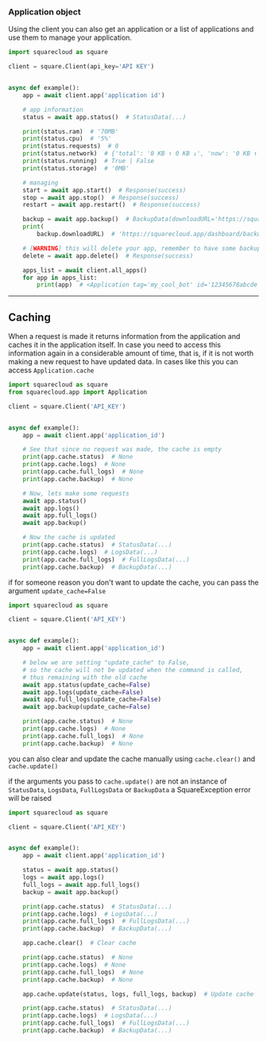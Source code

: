 ### Application object

Using the client you can also get an application or a list of applications and
use them to manage your application.

````python
import squarecloud as square

client = square.Client(api_key='API KEY')


async def example():
    app = await client.app('application id')

    # app information
    status = await app.status()  # StatusData(...)

    print(status.ram)  # '70MB'
    print(status.cpu)  # '5%'
    print(status.requests)  # 0
    print(status.network)  # {'total': '0 KB ↑ 0 KB ↓', 'now': '0 KB ↑ 0 KB ↓'}
    print(status.running)  # True | False
    print(status.storage)  # '0MB'

    # managing
    start = await app.start()  # Response(success)
    stop = await app.stop()  # Response(success)
    restart = await app.restart()  # Response(success)

    backup = await app.backup()  # BackupData(downloadURL='https://squarecloud.app/dashboard/backup/123.zip')
    print(
        backup.downloadURL)  # 'https://squarecloud.app/dashboard/backup/123.zip'

    # [WARNING] this will delete your app, remember to have some backup saved
    delete = await app.delete()  # Response(success)

    apps_list = await client.all_apps()
    for app in apps_list:
        print(app)  # <Application tag='my_cool_bot' id='12345678abcde'>
````

___

## Caching

When a request is made it returns information from the application and caches
it in the application itself. In case you need to access this information again
in a considerable amount of time, that is, if it is not worth making a new
request to have updated data. In cases like this you can
access `Application.cache`

```python
import squarecloud as square
from squarecloud.app import Application

client = square.Client('API_KEY')


async def example():
    app = await client.app('application_id')

    # See that since no request was made, the cache is empty
    print(app.cache.status)  # None
    print(app.cache.logs)  # None
    print(app.cache.full_logs)  # None
    print(app.cache.backup)  # None

    # Now, lets make some requests
    await app.status()
    await app.logs()
    await app.full_logs()
    await app.backup()

    # Now the cache is updated
    print(app.cache.status)  # StatusData(...)
    print(app.cache.logs)  # LogsData(...)
    print(app.cache.full_logs)  # FullLogsData(...)
    print(app.cache.backup)  # BackupData(...)
```

if for someone reason you don't want to update the cache, you can pass the
argument `update_cache=False`

```python
import squarecloud as square

client = square.Client('API_KEY')


async def example():
    app = await client.app('application_id')

    # below we are setting "update_cache" to False,
    # so the cache will not be updated when the command is called,
    # thus remaining with the old cache
    await app.status(update_cache=False)
    await app.logs(update_cache=False)
    await app.full_logs(update_cache=False)
    await app.backup(update_cache=False)

    print(app.cache.status)  # None
    print(app.cache.logs)  # None
    print(app.cache.full_logs)  # None
    print(app.cache.backup)  # None
```

you can also clear and update the cache manually using `cache.clear()` and `
cache.update()`

if the arguments you pass to `cache.update()` are not an instance
of `StatusData`, `LogsData`, `FullLogsData` or `BackupData` a SquareException
error will be raised

```python
import squarecloud as square

client = square.Client('API_KEY')


async def example():
    app = await client.app('application_id')

    status = await app.status()
    logs = await app.logs()
    full_logs = await app.full_logs()
    backup = await app.backup()

    print(app.cache.status)  # StatusData(...)
    print(app.cache.logs)  # LogsData(...)
    print(app.cache.full_logs)  # FullLogsData(...)
    print(app.cache.backup)  # BackupData(...)

    app.cache.clear()  # Clear cache

    print(app.cache.status)  # None
    print(app.cache.logs)  # None
    print(app.cache.full_logs)  # None
    print(app.cache.backup)  # None

    app.cache.update(status, logs, full_logs, backup)  # Update cache

    print(app.cache.status)  # StatusData(...)
    print(app.cache.logs)  # LogsData(...)
    print(app.cache.full_logs)  # FullLogsData(...)
    print(app.cache.backup)  # BackupData(...)
```
